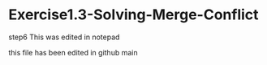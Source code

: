 # Exercise1.3-Solving-Merge-Conflict
step6
This was edited in notepad

this file has been edited in github
main

